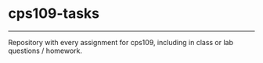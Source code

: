 # cps109-tasks
---

Repository with every assignment for cps109, including in class or lab questions / homework.
